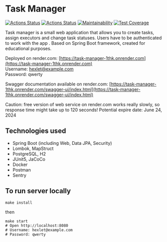 # Task Manager

[![Actions Status](https://github.com/SerKonstantin/java-project-99/actions/workflows/hexlet-check.yml/badge.svg)](https://github.com/SerKonstantin/java-project-99/actions)
[![Actions Status](https://github.com/SerKonstantin/java-project-99/actions/workflows/build.yml/badge.svg)](https://github.com/SerKonstantin/java-project-99/actions)
[![Maintainability](https://api.codeclimate.com/v1/badges/0a8a2e9161f3a0a09887/maintainability)](https://codeclimate.com/github/SerKonstantin/java-project-99/maintainability)
[![Test Coverage](https://api.codeclimate.com/v1/badges/0a8a2e9161f3a0a09887/test_coverage)](https://codeclimate.com/github/SerKonstantin/java-project-99/test_coverage)

Task manager is a small web application that allows you to create tasks, assign executors and change task statuses. Users have to be authenticated to work with the app . Based on Spring Boot framework, created for educational purposes.

Deployed on render.com: [https://task-manager-1thk.onrender.com](https://task-manager-1thk.onrender.com)  
Username: hexlet@example.com  
Password: qwerty  

Swagger documentation available on render.com: [https://task-manager-1thk.onrender.com/swagger-ui/index.html](https://task-manager-1thk.onrender.com/swagger-ui/index.html)

Caution: free version of web service on render.com works really slowly, so response time might take up to 120 seconds!
Potential expire date: June 24, 2024

## Technologies used
- Spring Boot (including Web, Data JPA, Security)
- Lombok, MapStruct
- PostgreSQL, H2
- JUnit5, JaCoCo
- Docker
- Postman
- Sentry

## To run server locally
```shell
make install
```

then

```shell
make start
# Open http://localhost:8080
# Username: hexlet@example.com
# Password: qwerty
```



